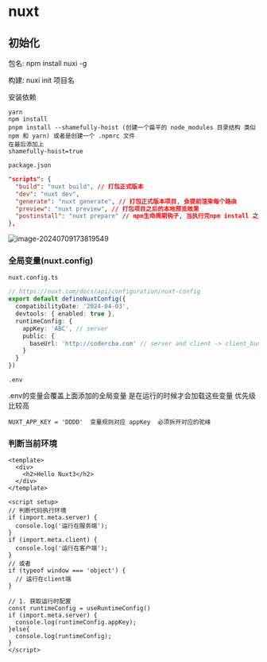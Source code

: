 # nuxt

## 初始化

包名: npm install nuxi -g

构建: nuxi init 项目名

安装依赖

```shell
yarn
npm install
pnpm install --shamefully-hoist (创建一个扁平的 node_modules 目录结构 类似 npm 和 yarn) 或者是创建一个 .npmrc 文件
在最后添加上
shamefully-hoist=true
```

`package.json`

```json
"scripts": {
  "build": "nuxt build", // 打包正式版本
  "dev": "nuxt dev",
  "generate": "nuxt generate", // 打包正式版本项目, 会提前渲染每个路由
  "preview": "nuxt preview", // 打包项目之后的本地预览效果
  "postinstall": "nuxt prepare" // npm生命周期钩子, 当执行完npm install 之后会自动执行nuxt prepare    nuxt prepare -> 一般用来生成.next 和 ts 类型等等
},
```

![image-20240709173819549](https://picgoload-1310759961.cos.ap-nanjing.myqcloud.com/ssrimage-20240709173819549.png)

### 全局变量(nuxt.config)

`nuxt.config.ts`

```ts
// https://nuxt.com/docs/api/configuration/nuxt-config
export default defineNuxtConfig({
  compatibilityDate: '2024-04-03',
  devtools: { enabled: true },
  runtimeConfig: {
    appKey: 'ABC', // server
    public: {
      baseUrl: 'http://codercba.com' // server and client -> client_bundle.js
    }
  }
})
```

`.env`

.env的变量会覆盖上面添加的全局变量 是在运行的时候才会加载这些变量  优先级比较高

```env
NUXT_APP_KEY = 'DDDD'  变量规则对应 appKey  必须拆开对应的驼峰
```

### 判断当前环境

```vue
<template>
  <div>
    <h2>Hello Nuxt3</h2>
  </div>
</template>

<script setup>
// 判断代码执行环境
if (import.meta.server) {
  console.log('运行在服务端');
}
if (import.meta.client) {
  console.log('运行在客户端');
}
// 或者
if (typeof window === 'object') {
  // 运行在client端
}

// 1. 获取运行时配置
const runtimeConfig = useRuntimeConfig()
if (import.meta.server) {
  console.log(runtimeConfig.appKey);
}else{
  console.log(runtimeConfig);
}
</script>
```

